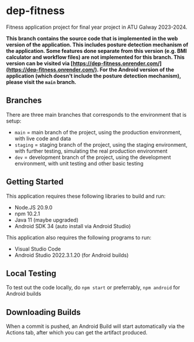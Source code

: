 # dep-fitness
Fitness application project for final year project in ATU Galway 2023-2024.

**This branch contains the source code that is implemented in the web version of the application. This includes posture detection mechanism of the application. Some features done separate from this version (e.g. BMI calculator and workflow files) are not implemented for this branch. This version can be visited via [https://dep-fitness.onrender.com/](https://dep-fitness.onrender.com/). For the Android version of the application (which doesn't include the posture detection mechanism), please visit the `main` branch.**

## Branches
There are three main branches that corresponds to the environment that is setup:
* `main` = main branch of the project, using the production environment, with live code and data
* `staging` = staging branch of the project, using the staging environment, with further testing, simulating the real production environment
* `dev` = development branch of the project, using the development environment, with unit testing and other basic testing

## Getting Started
This application requires these following libraries to build and run:
* Node.JS 20.9.0
* npm 10.2.1
* Java 11 (maybe upgraded)
* Android SDK 34 (auto install via Android Studio)

This application also requires the following programs to run:
* Visual Studio Code
* Android Studio 2022.3.1.20 (for Android builds)

## Local Testing
To test out the code locally, do `npm start` or preferrably, `npm android` for Android builds

## Downloading Builds
When a commit is pushed, an Android Build will start automatically via the Actions tab, after which you can get the artifact produced.

